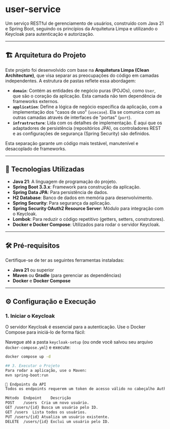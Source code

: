 # user-service

Um serviço RESTful de gerenciamento de usuários, construído com Java 21 e Spring Boot, seguindo os princípios da Arquitetura Limpa e utilizando o Keycloak para autenticação e autorização.

---

## 🏗️ Arquitetura do Projeto

Este projeto foi desenvolvido com base na **Arquitetura Limpa (Clean Architecture)**, que visa separar as preocupações do código em camadas independentes. A estrutura de pastas reflete essa abordagem:

* **`domain`**: Contém as entidades de negócio puras (POJOs), como `User`, que são o coração da aplicação. Esta camada não tem dependência de frameworks externos.
* **`application`**: Define a lógica de negócio específica da aplicação, com a implementação dos "casos de uso" (`usecase`). Ela se comunica com as outras camadas através de interfaces de "portas" (`port`).
* **`infrastructure`**: Lida com os detalhes de implementação. É aqui que os adaptadores de persistência (repositórios JPA), os controladores REST e as configurações de segurança (Spring Security) são definidos.

Esta separação garante um código mais testável, manutenível e desacoplado de frameworks.

---

## 🚀 Tecnologias Utilizadas

* **Java 21**: A linguagem de programação do projeto.
* **Spring Boot 3.3.x**: Framework para construção da aplicação.
* **Spring Data JPA**: Para persistência de dados.
* **H2 Database**: Banco de dados em memória para desenvolvimento.
* **Spring Security**: Para segurança da aplicação.
* **Spring Security OAuth2 Resource Server**: Módulo para integração com o Keycloak.
* **Lombok**: Para reduzir o código repetitivo (getters, setters, construtores).
* **Docker e Docker Compose**: Utilizados para rodar o servidor Keycloak.

---

## 🛠️ Pré-requisitos

Certifique-se de ter as seguintes ferramentas instaladas:

* **Java 21** ou superior
* **Maven** ou **Gradle** (para gerenciar as dependências)
* **Docker** e **Docker Compose**

---

## ⚙️ Configuração e Execução

### 1. Iniciar o Keycloak

O servidor Keycloak é essencial para a autenticação. Use o Docker Compose para iniciá-lo de forma fácil:

Navegue até a pasta `keycloak-setup` (ou onde você salvou seu arquivo `docker-compose.yml`) e execute:

```bash
docker compose up -d

## 3. Executar o Projeto
Para rodar a aplicação, use o Maven:
mvn spring-boot:run

🚀 Endpoints da API
Todos os endpoints requerem um token de acesso válido no cabeçalho Authorization: Bearer <token>.

Método	Endpoint	Descrição
POST	/users	Cria um novo usuário.
GET	/users/{id}	Busca um usuário pelo ID.
GET	/users	Lista todos os usuários.
PUT	/users/{id}	Atualiza um usuário existente.
DELETE	/users/{id}	Exclui um usuário pelo ID.
